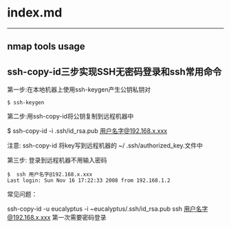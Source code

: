 # index.md
---
## nmap tools usage


##  ssh-copy-id三步实现SSH无密码登录和ssh常用命令

第一步:在本地机器上使用ssh-keygen产生公钥私钥对

    $ ssh-keygen

第二步:用ssh-copy-id将公钥复制到远程机器中

$  ssh-copy-id -i .ssh/id_rsa.pub  用户名字@192.168.x.xxx

注意: ssh-copy-id 将key写到远程机器的 ~/ .ssh/authorized_key.文件中

第三步: 登录到远程机器不用输入密码

    $  ssh 用户名字@192.168.x.xxx
    Last login: Sun Nov 16 17:22:33 2008 from 192.168.1.2

常见问题：

 ssh-copy-id -u eucalyptus -i ~eucalyptus/.ssh/id_rsa.pub ssh 用户名字@192.168.x.xxx 第一次需要密码登录

